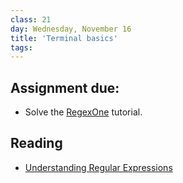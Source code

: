 ```yaml
---
class: 21
day: Wednesday, November 16
title: 'Terminal basics'
tags: 
---
```


## Assignment due: 
- Solve the [RegexOne](https://regexone.com/lesson/introduction_abcs) tutorial.

## Reading 
- [Understanding Regular Expressions](https://programminghistorian.org/en/lessons/understanding-regular-expressions) 

